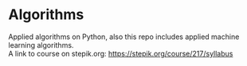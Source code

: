 # Algorithms
Applied algorithms on Python, also this repo includes applied machine learning algorithms.<br>A link to course on stepik.org: https://stepik.org/course/217/syllabus
